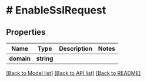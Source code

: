 # # EnableSslRequest

## Properties

Name | Type | Description | Notes
------------ | ------------- | ------------- | -------------
**domain** | **string** |  |

[[Back to Model list]](../../README.md#models) [[Back to API list]](../../README.md#endpoints) [[Back to README]](../../README.md)
